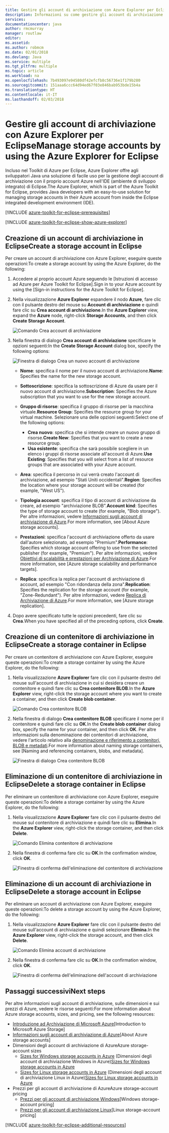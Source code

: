 ```yaml
---
title: Gestire gli account di archiviazione con Azure Explorer per Eclipse
description: Informazioni su come gestire gli account di archiviazione di Azure con Azure Explorer per Eclipse.
services: 
documentationcenter: java
author: rmcmurray
manager: routlaw
editor: 
ms.assetid: 
ms.author: robmcm
ms.date: 02/01/2018
ms.devlang: Java
ms.service: multiple
ms.tgt_pltfrm: multiple
ms.topic: article
ms.workload: na
ms.openlocfilehash: 7b493097e94580df42efcfb8c56736e1f179b280
ms.sourcegitcommit: 151aaa6ccc64d94ed67f03e846bab953bde15b4a
ms.translationtype: HT
ms.contentlocale: it-IT
ms.lasthandoff: 02/03/2018
---
```

# <a name="manage-storage-accounts-by-using-the-azure-explorer-for-eclipse"></a><span data-ttu-id="a21f8-103">Gestire gli account di archiviazione con Azure Explorer per Eclipse</span><span class="sxs-lookup"><span data-stu-id="a21f8-103">Manage storage accounts by using the Azure Explorer for Eclipse</span></span>

<span data-ttu-id="a21f8-104">Incluso nel Toolkit di Azure per Eclipse, Azure Explorer offre agli sviluppatori Java una soluzione di facile uso per la gestione degli account di archiviazione con il proprio account Azure nell'IDE (ambiente di sviluppo integrato) di Eclipse.</span><span class="sxs-lookup"><span data-stu-id="a21f8-104">The Azure Explorer, which is part of the Azure Toolkit for Eclipse, provides Java developers with an easy-to-use solution for managing storage accounts in their Azure account from inside the Eclipse integrated development environment (IDE).</span></span>

[!INCLUDE [azure-toolkit-for-eclipse-prerequisites](../includes/azure-toolkit-for-eclipse-prerequisites.md)]

[!INCLUDE [azure-toolkit-for-eclipse-show-azure-explorer](../includes/azure-toolkit-for-eclipse-show-azure-explorer.md)]

## <a name="create-a-storage-account-in-eclipse"></a><span data-ttu-id="a21f8-105">Creazione di un account di archiviazione in Eclipse</span><span class="sxs-lookup"><span data-stu-id="a21f8-105">Create a storage account in Eclipse</span></span>

<span data-ttu-id="a21f8-106">Per creare un account di archiviazione con Azure Explorer, eseguire queste operazioni:</span><span class="sxs-lookup"><span data-stu-id="a21f8-106">To create a storage account by using the Azure Explorer, do the following:</span></span>

1. <span data-ttu-id="a21f8-107">Accedere al proprio account Azure seguendo le [Istruzioni di accesso ad Azure per Azure Toolkit for Eclipse].</span><span class="sxs-lookup"><span data-stu-id="a21f8-107">Sign in to your Azure account by using the [Sign-in instructions for the Azure Toolkit for Eclipse].</span></span>

1. <span data-ttu-id="a21f8-108">Nella visualizzazione **Azure Explorer** espandere il nodo **Azure**, fare clic con il pulsante destro del mouse su **Account di archiviazione** e quindi fare clic su **Crea account di archiviazione**.</span><span class="sxs-lookup"><span data-stu-id="a21f8-108">In the **Azure Explorer** view, expand the **Azure** node, right-click **Storage Accounts**, and then click **Create Storage Account**.</span></span>

   ![Comando Crea account di archiviazione][CS01]

1. <span data-ttu-id="a21f8-110">Nella finestra di dialogo **Crea account di archiviazione** specificare le opzioni seguenti:</span><span class="sxs-lookup"><span data-stu-id="a21f8-110">In the **Create Storage Account** dialog box, specify the following options:</span></span>

   ![Finestra di dialogo Crea un nuovo account di archiviazione][CS02]

   * <span data-ttu-id="a21f8-112">**Nome**: specifica il nome per il nuovo account di archiviazione.</span><span class="sxs-lookup"><span data-stu-id="a21f8-112">**Name**: Specifies the name for the new storage account.</span></span>

   * <span data-ttu-id="a21f8-113">**Sottoscrizione**: specifica la sottoscrizione di Azure da usare per il nuovo account di archiviazione.</span><span class="sxs-lookup"><span data-stu-id="a21f8-113">**Subscription**: Specifies the Azure subscription that you want to use for the new storage account.</span></span>

   * <span data-ttu-id="a21f8-114">**Gruppo di risorse**: specifica il gruppo di risorse per la macchina virtuale.</span><span class="sxs-lookup"><span data-stu-id="a21f8-114">**Resource Group**: Specifies the resource group for your virtual machine.</span></span> <span data-ttu-id="a21f8-115">Selezionare una delle opzioni seguenti:</span><span class="sxs-lookup"><span data-stu-id="a21f8-115">Select one of the following options:</span></span>
      * <span data-ttu-id="a21f8-116">**Crea nuovo**: specifica che si intende creare un nuovo gruppo di risorse.</span><span class="sxs-lookup"><span data-stu-id="a21f8-116">**Create New**: Specifies that you want to create a new resource group.</span></span>
      * <span data-ttu-id="a21f8-117">**Usa esistente**: specifica che sarà possibile scegliere in un elenco i gruppi di risorse associate all'account di Azure.</span><span class="sxs-lookup"><span data-stu-id="a21f8-117">**Use Existing**: Specifies that you will select from a list of resource groups that are associated with your Azure account.</span></span>

   * <span data-ttu-id="a21f8-118">**Area**: specifica il percorso in cui verrà creato l'account di archiviazione, ad esempio "Stati Uniti occidentali".</span><span class="sxs-lookup"><span data-stu-id="a21f8-118">**Region**: Specifies the location where your storage account will be created (for example, "West US").</span></span>

   * <span data-ttu-id="a21f8-119">**Tipologia account**: specifica il tipo di account di archiviazione da creare, ad esempio "archiviazione BLOB".</span><span class="sxs-lookup"><span data-stu-id="a21f8-119">**Account kind**: Specifies the type of storage account to create (for example, "Blob storage").</span></span> <span data-ttu-id="a21f8-120">Per altre informazioni, vedere [Informazioni sugli account di archiviazione di Azure].</span><span class="sxs-lookup"><span data-stu-id="a21f8-120">For more information, see [About Azure storage accounts].</span></span>

   * <span data-ttu-id="a21f8-121">**Prestazioni**: specifica l'account di archiviazione offerto da usare dall'autore selezionato, ad esempio "Premium".</span><span class="sxs-lookup"><span data-stu-id="a21f8-121">**Performance**: Specifies which storage account offering to use from the selected publisher (for example, "Premium").</span></span> <span data-ttu-id="a21f8-122">Per altre informazioni, vedere [Obiettivi di scalabilità e prestazioni per Archiviazione di Azure].</span><span class="sxs-lookup"><span data-stu-id="a21f8-122">For more information, see [Azure storage scalability and performance targets].</span></span>

   * <span data-ttu-id="a21f8-123">**Replica**: specifica la replica per l'account di archiviazione di account, ad esempio "Con ridondanza della zona".</span><span class="sxs-lookup"><span data-stu-id="a21f8-123">**Replication**: Specifies the replication for the storage account (for example, "Zone-Redundant").</span></span> <span data-ttu-id="a21f8-124">Per altre informazioni, vedere [Replica di Archiviazione di Azure].</span><span class="sxs-lookup"><span data-stu-id="a21f8-124">For more information, see [Azure storage replication].</span></span>

1. <span data-ttu-id="a21f8-125">Dopo avere specificato tutte le opzioni precedenti, fare clic su **Crea**.</span><span class="sxs-lookup"><span data-stu-id="a21f8-125">When you have specified all of the preceding options, click **Create**.</span></span>

## <a name="create-a-storage-container-in-eclipse"></a><span data-ttu-id="a21f8-126">Creazione di un contenitore di archiviazione in Eclipse</span><span class="sxs-lookup"><span data-stu-id="a21f8-126">Create a storage container in Eclipse</span></span>

<span data-ttu-id="a21f8-127">Per creare un contenitore di archiviazione con Azure Explorer, eseguire queste operazioni:</span><span class="sxs-lookup"><span data-stu-id="a21f8-127">To create a storage container by using the Azure Explorer, do the following:</span></span>

1. <span data-ttu-id="a21f8-128">Nella visualizzazione **Azure Explorer** fare clic con il pulsante destro del mouse sull'account di archiviazione in cui si desidera creare un contenitore e quindi fare clic su **Crea contenitore BLOB**.</span><span class="sxs-lookup"><span data-stu-id="a21f8-128">In the **Azure Explorer** view, right-click the storage account where you want to create a container, and then click **Create blob container**.</span></span>

   ![Comando Crea contenitore BLOB][CC01]

1. <span data-ttu-id="a21f8-130">Nella finestra di dialogo **Crea contenitore BLOB** specificare il nome per il contenitore e quindi fare clic su **OK**.</span><span class="sxs-lookup"><span data-stu-id="a21f8-130">In the **Create blob container** dialog box, specify the name for your container, and then click **OK**.</span></span> <span data-ttu-id="a21f8-131">Per altre informazioni sulla denominazione dei contenitori di archiviazione, vedere l'articolo relativo alla [denominazione e riferimento a contenitori, BLOB e metadati].</span><span class="sxs-lookup"><span data-stu-id="a21f8-131">For more information about naming storage containers, see [Naming and referencing containers, blobs, and metadata].</span></span>

   ![Finestra di dialogo Crea contenitore BLOB][CC02]

## <a name="delete-a-storage-container-in-eclipse"></a><span data-ttu-id="a21f8-133">Eliminazione di un contenitore di archiviazione in Eclipse</span><span class="sxs-lookup"><span data-stu-id="a21f8-133">Delete a storage container in Eclipse</span></span>

<span data-ttu-id="a21f8-134">Per eliminare un contenitore di archiviazione con Azure Explorer, eseguire queste operazioni:</span><span class="sxs-lookup"><span data-stu-id="a21f8-134">To delete a storage container by using the Azure Explorer, do the following:</span></span>

1. <span data-ttu-id="a21f8-135">Nella visualizzazione **Azure Explorer** fare clic con il pulsante destro del mouse sul contenitore di archiviazione e quindi fare clic su **Elimina**.</span><span class="sxs-lookup"><span data-stu-id="a21f8-135">In the **Azure Explorer** view, right-click the storage container, and then click **Delete**.</span></span>

   ![Comando Elimina contenitore di archiviazione][DC01]

1. <span data-ttu-id="a21f8-137">Nella finestra di conferma fare clic su **OK**.</span><span class="sxs-lookup"><span data-stu-id="a21f8-137">In the confirmation window, click **OK**.</span></span>

   ![Finestra di conferma dell'eliminazione del contenitore di archiviazione][DC02]

## <a name="delete-a-storage-account-in-eclipse"></a><span data-ttu-id="a21f8-139">Eliminazione di un account di archiviazione in Eclipse</span><span class="sxs-lookup"><span data-stu-id="a21f8-139">Delete a storage account in Eclipse</span></span>

<span data-ttu-id="a21f8-140">Per eliminare un account di archiviazione con Azure Explorer, eseguire queste operazioni:</span><span class="sxs-lookup"><span data-stu-id="a21f8-140">To delete a storage account by using the Azure Explorer, do the following:</span></span>

1. <span data-ttu-id="a21f8-141">Nella visualizzazione **Azure Explorer** fare clic con il pulsante destro del mouse sull'account di archiviazione e quindi selezionare **Elimina**.</span><span class="sxs-lookup"><span data-stu-id="a21f8-141">In the **Azure Explorer** view, right-click the storage account, and then click **Delete**.</span></span>

   ![Comando Elimina account di archiviazione][DS01]

1. <span data-ttu-id="a21f8-143">Nella finestra di conferma fare clic su **OK**.</span><span class="sxs-lookup"><span data-stu-id="a21f8-143">In the confirmation window, click **OK**.</span></span>

   ![Finestra di conferma dell'eliminazione dell'account di archiviazione][DS02]

## <a name="next-steps"></a><span data-ttu-id="a21f8-145">Passaggi successivi</span><span class="sxs-lookup"><span data-stu-id="a21f8-145">Next steps</span></span>

<span data-ttu-id="a21f8-146">Per altre informazioni sugli account di archiviazione, sulle dimensioni e sui prezzi di Azure, vedere le risorse seguenti:</span><span class="sxs-lookup"><span data-stu-id="a21f8-146">For more information about Azure storage accounts, sizes, and pricing, see the following resources:</span></span>

* <span data-ttu-id="a21f8-147">[Introduzione ad Archiviazione di Microsoft Azure]</span><span class="sxs-lookup"><span data-stu-id="a21f8-147">[Introduction to Microsoft Azure Storage]</span></span>
* <span data-ttu-id="a21f8-148">[Informazioni sugli account di archiviazione di Azure]</span><span class="sxs-lookup"><span data-stu-id="a21f8-148">[About Azure storage accounts]</span></span>
* <span data-ttu-id="a21f8-149">Dimensioni degli account di archiviazione di Azure</span><span class="sxs-lookup"><span data-stu-id="a21f8-149">Azure storage-account sizes</span></span>
  * <span data-ttu-id="a21f8-150">[Sizes for Windows storage accounts in Azure] (Dimensioni degli account di archiviazione Windows in Azure)</span><span class="sxs-lookup"><span data-stu-id="a21f8-150">[Sizes for Windows storage accounts in Azure]</span></span>
  * <span data-ttu-id="a21f8-151">[Sizes for Linux storage accounts in Azure] (Dimensioni degli account di archiviazione Linux in Azure)</span><span class="sxs-lookup"><span data-stu-id="a21f8-151">[Sizes for Linux storage accounts in Azure]</span></span>
* <span data-ttu-id="a21f8-152">Prezzi per gli account di archiviazione di Azure</span><span class="sxs-lookup"><span data-stu-id="a21f8-152">Azure storage-account pricing</span></span>
  * <span data-ttu-id="a21f8-153">[Prezzi per gli account di archiviazione Windows]</span><span class="sxs-lookup"><span data-stu-id="a21f8-153">[Windows storage-account pricing]</span></span>
  * <span data-ttu-id="a21f8-154">[Prezzi per gli account di archiviazione Linux]</span><span class="sxs-lookup"><span data-stu-id="a21f8-154">[Linux storage-account pricing]</span></span>

[!INCLUDE [azure-toolkit-for-eclipse-additional-resources](../includes/azure-toolkit-for-eclipse-additional-resources.md)]

<!-- URL List -->

[Introduzione ad Archiviazione di Microsoft Azure]: /azure/storage/storage-introduction
[Informazioni sugli account di archiviazione di Azure]: /azure/storage/storage-create-storage-account
[Replica di Archiviazione di Azure]: /azure/storage/storage-redundancy
[Obiettivi di scalabilità e prestazioni per Archiviazione di Azure]: /azure/storage/storage-scalability-targets
[denominazione e riferimento a contenitori, BLOB e metadati]: http://go.microsoft.com/fwlink/?LinkId=255555

[Sizes for Windows storage accounts in Azure]: /azure/virtual-machines/virtual-machines-windows-sizes (Dimensioni degli account di archiviazione Windows in Azure)
[Sizes for Linux storage accounts in Azure]: /azure/virtual-machines/virtual-machines-linux-sizes (Dimensioni degli account di archiviazione Linux in Azure)
[Prezzi per gli account di archiviazione Windows]: /pricing/details/virtual-machines/windows/
[Prezzi per gli account di archiviazione Linux]: /pricing/details/virtual-machines/linux/

<!-- IMG List -->

[CS01]: media/azure-toolkit-for-eclipse-managing-storage-accounts-using-azure-explorer/CS01.png
[CS02]: media/azure-toolkit-for-eclipse-managing-storage-accounts-using-azure-explorer/CS02.png
[CC01]: media/azure-toolkit-for-eclipse-managing-storage-accounts-using-azure-explorer/CC01.png
[CC02]: media/azure-toolkit-for-eclipse-managing-storage-accounts-using-azure-explorer/CC02.png

[DS01]: media/azure-toolkit-for-eclipse-managing-storage-accounts-using-azure-explorer/DS01.png
[DS02]: media/azure-toolkit-for-eclipse-managing-storage-accounts-using-azure-explorer/DS02.png
[DC01]: media/azure-toolkit-for-eclipse-managing-storage-accounts-using-azure-explorer/DC01.png
[DC02]: media/azure-toolkit-for-eclipse-managing-storage-accounts-using-azure-explorer/DC02.png
